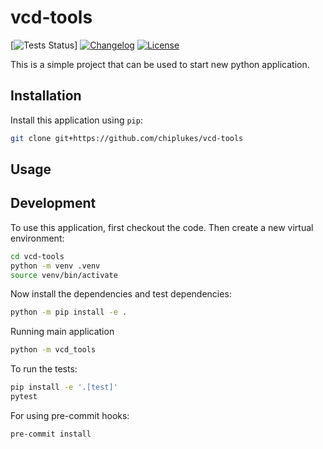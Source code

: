 # vcd-tools
[![Tests Status](https://github.com/chiplukes/vcd-tools/actions/workflows/test.yml/badge.svg)]
[![Changelog](https://img.shields.io/github/v/release/chiplukes/vcd-tools?include_prereleases&label=changelog)](https://github.com/chiplukes/vcd-tools/releases)
[![License](https://img.shields.io/badge/license-MIT-blue)](https://github.com/chiplukes/vcd-tools/blob/main/LICENSE)

This is a simple project that can be used to start new python application.

## Installation

Install this application using `pip`:
```bash
git clone git+https://github.com/chiplukes/vcd-tools
```

## Usage

## Development

To use this application, first checkout the code. Then create a new virtual environment:
```bash
cd vcd-tools
python -m venv .venv
source venv/bin/activate
```

Now install the dependencies and test dependencies:
```bash
python -m pip install -e .
```

Running main application
```bash
python -m vcd_tools
```

To run the tests:
```bash
pip install -e '.[test]'
pytest
```

For using pre-commit hooks:
```bash
pre-commit install
```
